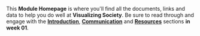 <link rel="stylesheet" href="https://jsndyks.github.io/sg2047/css/sg2047.css">
<style type="text/css">
h3 {display:none}
</style>

This **Module Homepage** is where you'll find all the documents, links and data to help you do well at **Visualizing Society**.
Be sure to read through and engage with the
[**Introduction**](https://moodle.city.ac.uk/course/view.php?id=45842#section-1),
[**Communication**](https://moodle.city.ac.uk/course/view.php?id=45842#section-3) and
[**Resources**](https://moodle.city.ac.uk/course/view.php?id=45842#section-4) sections **in week 01**.
